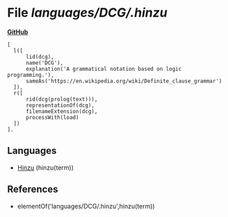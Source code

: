 # File _languages/DCG/.hinzu_
**[GitHub](https://github.com/softlang/yas/blob/master/languages/DCG/.hinzu)**
```
[
  l([
      lid(dcg),
      name('DCG'),
      explanation('A grammatical notation based on logic programming.'), 
      sameAs('https://en.wikipedia.org/wiki/Definite_clause_grammar')
  ]),
  r([
      rid(dcg(prolog(text))),
      representationOf(dcg),
      filenameExtension(dcg),
      processWith(load)
  ])
].
```

## Languages
* [Hinzu](../languages/Hinzu.md) (hinzu(term))

## References
* elementOf('languages/DCG/.hinzu',hinzu(term))
